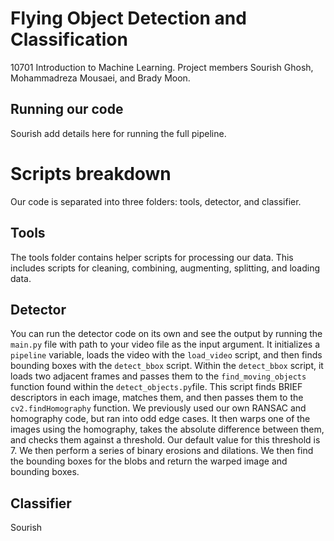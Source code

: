 # Flying Object Detection and Classification
 10701 Introduction to Machine Learning. Project members Sourish Ghosh, Mohammadreza Mousaei, and Brady Moon.
## Running our code
Sourish add details here for running the full pipeline. 

# Scripts breakdown
Our code is separated into three folders: tools, detector, and classifier. 

## Tools
The tools folder contains helper scripts for processing our data. This includes scripts for cleaning, combining, augmenting, splitting, and loading data. 

## Detector
You can run the detector code on its own and see the output by running the `main.py` file with path to your video file as the input argument. It initializes a `pipeline` variable, loads the video with the `load_video` script, and then finds bounding boxes with the `detect_bbox` script. Within the `detect_bbox` script, it loads two adjacent frames and passes them to the `find_moving_objects` function found within the `detect_objects.py`file. This script finds BRIEF descriptors in each image, matches them, and then passes them to the `cv2.findHomography` function. We previously used our own RANSAC and homography code, but ran into odd edge cases. It then warps one of the images using the homography, takes the absolute difference between them, and checks them against a threshold. Our default value for this threshold is 7. We then perform a series of binary erosions and dilations. We then find the bounding boxes for the blobs and return the warped image and bounding boxes. 

## Classifier
Sourish
